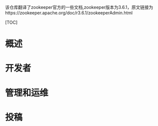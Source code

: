 该仓库翻译了zookeeper官方的一些文档,zookeeper版本为3.6.1，原文链接为https://zookeeper.apache.org/doc/r3.6.1/zookeeperAdmin.html

[TOC]

# 概述

# 开发者

# 管理和运维

# 投稿